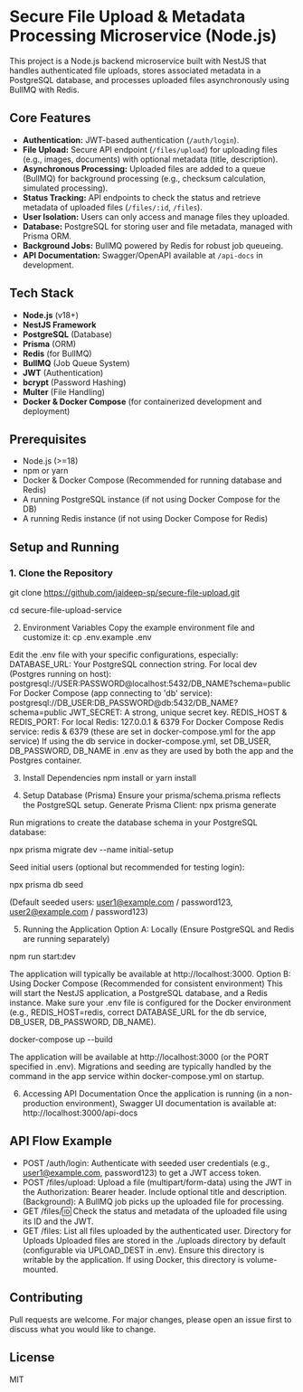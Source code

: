 # Secure File Upload & Metadata Processing Microservice (Node.js)

This project is a Node.js backend microservice built with NestJS that handles authenticated file uploads, stores associated metadata in a PostgreSQL database, and processes uploaded files asynchronously using BullMQ with Redis.

## Core Features

*   **Authentication:** JWT-based authentication (`/auth/login`).
*   **File Upload:** Secure API endpoint (`/files/upload`) for uploading files (e.g., images, documents) with optional metadata (title, description).
*   **Asynchronous Processing:** Uploaded files are added to a queue (BullMQ) for background processing (e.g., checksum calculation, simulated processing).
*   **Status Tracking:** API endpoints to check the status and retrieve metadata of uploaded files (`/files/:id`, `/files`).
*   **User Isolation:** Users can only access and manage files they uploaded.
*   **Database:** PostgreSQL for storing user and file metadata, managed with Prisma ORM.
*   **Background Jobs:** BullMQ powered by Redis for robust job queueing.
*   **API Documentation:** Swagger/OpenAPI available at `/api-docs` in development.

## Tech Stack

*   **Node.js** (v18+)
*   **NestJS Framework**
*   **PostgreSQL** (Database)
*   **Prisma** (ORM)
*   **Redis** (for BullMQ)
*   **BullMQ** (Job Queue System)
*   **JWT** (Authentication)
*   **bcrypt** (Password Hashing)
*   **Multer** (File Handling)
*   **Docker & Docker Compose** (for containerized development and deployment)

## Prerequisites

*   Node.js (>=18)
*   npm or yarn
*   Docker & Docker Compose (Recommended for running database and Redis)
*   A running PostgreSQL instance (if not using Docker Compose for the DB)
*   A running Redis instance (if not using Docker Compose for Redis)

## Setup and Running

### 1. Clone the Repository

git clone  https://github.com/jaideep-sp/secure-file-upload.git

cd secure-file-upload-service


2. Environment Variables
Copy the example environment file and customize it:
cp .env.example .env

Edit the .env file with your specific configurations, especially:
DATABASE_URL: Your PostgreSQL connection string.
For local dev (Postgres running on host): postgresql://USER:PASSWORD@localhost:5432/DB_NAME?schema=public
For Docker Compose (app connecting to 'db' service): postgresql://DB_USER:DB_PASSWORD@db:5432/DB_NAME?schema=public
JWT_SECRET: A strong, unique secret key.
REDIS_HOST & REDIS_PORT:
For local Redis: 127.0.0.1 & 6379
For Docker Compose Redis service: redis & 6379 (these are set in docker-compose.yml for the app service)
If using the db service in docker-compose.yml, set DB_USER, DB_PASSWORD, DB_NAME in .env as they are used by both the app and the Postgres container.

3. Install Dependencies
npm install
or
yarn install

3. Setup Database (Prisma)
Ensure your prisma/schema.prisma reflects the PostgreSQL setup.
Generate Prisma Client:
npx prisma generate

Run migrations to create the database schema in your PostgreSQL database:

npx prisma migrate dev --name initial-setup

Seed initial users (optional but recommended for testing login):

npx prisma db seed

(Default seeded users: user1@example.com / password123, user2@example.com / password123)

5. Running the Application
Option A: Locally (Ensure PostgreSQL and Redis are running separately)

npm run start:dev

The application will typically be available at http://localhost:3000.
Option B: Using Docker Compose (Recommended for consistent environment)
This will start the NestJS application, a PostgreSQL database, and a Redis instance.
Make sure your .env file is configured for the Docker environment 
(e.g., REDIS_HOST=redis, correct DATABASE_URL for the db service, DB_USER, DB_PASSWORD, DB_NAME).

docker-compose up --build

The application will be available at http://localhost:3000 (or the PORT specified in .env).
Migrations and seeding are typically handled by the command in the app service within docker-compose.yml on startup.

6. Accessing API Documentation
Once the application is running (in a non-production environment), Swagger UI documentation is available at:
http://localhost:3000/api-docs

## API Flow Example
 *  POST /auth/login: Authenticate with seeded user credentials (e.g., user1@example.com, password123) to get a JWT access token.
 *  POST /files/upload: Upload a file (multipart/form-data) using the JWT in the Authorization: Bearer <token> header. Include optional title and description.
(Background): A BullMQ job picks up the uploaded file for processing.
 *  GET /files/:id: Check the status and metadata of the uploaded file using its ID and the JWT.
 *  GET /files: List all files uploaded by the authenticated user.
Directory for Uploads
Uploaded files are stored in the ./uploads directory by default (configurable via UPLOAD_DEST in .env). Ensure this directory is writable by the application. If using Docker, this directory is volume-mounted.

##  Contributing
Pull requests are welcome. For major changes, please open an issue first to discuss what you would like to change.

##  License
MIT

